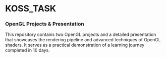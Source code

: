 # KOSS_TASK

### OpenGL Projects & Presentation
This repository contains two OpenGL projects and a detailed presentation that showcases the rendering pipeline and advanced techniques of OpenGL shaders. It serves as a practical demonstration of a learning journey completed in 10 days.
